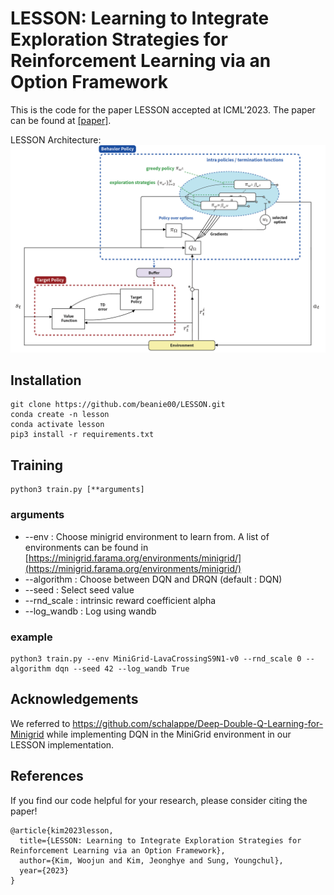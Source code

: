 # LESSON: Learning to Integrate Exploration Strategies for Reinforcement Learning via an Option Framework

This is the code for the paper LESSON accepted at ICML'2023. The paper can be found at [[paper]](https://openreview.net/pdf?id=vXcvrYJlVm).

LESSON Architecture:
![LESSON method](./lesson_method.png)
## Installation
```
git clone https://github.com/beanie00/LESSON.git
conda create -n lesson
conda activate lesson
pip3 install -r requirements.txt
```

## Training
```
python3 train.py [**arguments]
```

### arguments
* --env : Choose minigrid environment to learn from. A list of environments can be found in [https://minigrid.farama.org/environments/minigrid/](https://minigrid.farama.org/environments/minigrid/)
* --algorithm : Choose between DQN and DRQN (default : DQN)
* --seed : Select seed value
* --rnd_scale : intrinsic reward coefficient alpha
* --log_wandb : Log using wandb

### example
```
python3 train.py --env MiniGrid-LavaCrossingS9N1-v0 --rnd_scale 0 --algorithm dqn --seed 42 --log_wandb True
```

## Acknowledgements

We referred to https://github.com/schalappe/Deep-Double-Q-Learning-for-Minigrid while implementing DQN in the MiniGrid environment in our LESSON implementation.

## References
If you find our code helpful for your research, please consider citing the paper!

```
@article{kim2023lesson,
  title={LESSON: Learning to Integrate Exploration Strategies for Reinforcement Learning via an Option Framework},
  author={Kim, Woojun and Kim, Jeonghye and Sung, Youngchul},
  year={2023}
}
```
